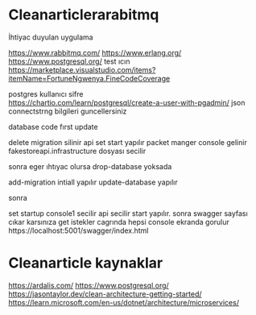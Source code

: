 # Cleanarticlerarabitmq

İhtiyac duyulan uygulama

https://www.rabbitmq.com/
https://www.erlang.org/
https://www.postgresql.org/
test ıcın
https://marketplace.visualstudio.com/items?itemName=FortuneNgwenya.FineCodeCoverage

postgres 
kullanıcı sifre  
https://chartio.com/learn/postgresql/create-a-user-with-pgadmin/
json  connectstrng bilgileri guncellersiniz

database  code fırst  update

delete migration silinir
api  set start yapılır
packet  manger console  gelinir
fakestoreapi.infrastructure dosyası secilir

sonra
eger ıhtıyac olursa
drop-database
yoksada

add-migration intiall yapılır
update-database  yapılır


sonra  

set startup 
console1 secilir 
api  secilir
start yapılır.
sonra swagger  sayfası cıkar karsınıza get  istekler  cagrında   hepsi  console   ekranda gorulur
https://localhost:5001/swagger/index.html

# Cleanarticle  kaynaklar
https://ardalis.com/
https://www.postgresql.org/
https://jasontaylor.dev/clean-architecture-getting-started/
https://learn.microsoft.com/en-us/dotnet/architecture/microservices/

